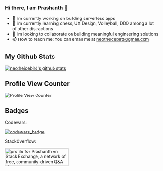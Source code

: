 ### Hi there, I am Prashanth 👋

- 🔭 I’m currently working on building serverless apps
- 🌱 I’m currently learning chess, UX Design, Volleyball, DDD among a lot of other distractions
- 👯 I’m looking to collaborate on building meaningful engineering solutions
- 📫 How to reach me: You can email me at neotheicebird@gmail.com

## My Github Stats

[![neotheicebird's github stats](https://github-readme-stats.vercel.app/api?username=neotheicebird&count_private=true&show_icons=true)](https://github.com/neotheicebird/github-readme-stats)

## Profile View Counter

![Profile View Counter](https://komarev.com/ghpvc/?username=neotheicebird)

## Badges

Codewars:

[![codewars_badge](https://www.codewars.com/users/neotheicebird/badges/large)](https://www.codewars.com/users/neotheicebird)

StackOverflow:

<a href="https://stackexchange.com/users/2532601"><img src="https://stackexchange.com/users/flair/2532601.png" width="208" height="58" alt="profile for Prashanth on Stack Exchange, a network of free, community-driven Q&amp;A sites" title="profile for Prashanth on Stack Exchange, a network of free, community-driven Q&amp;A sites"></a>
